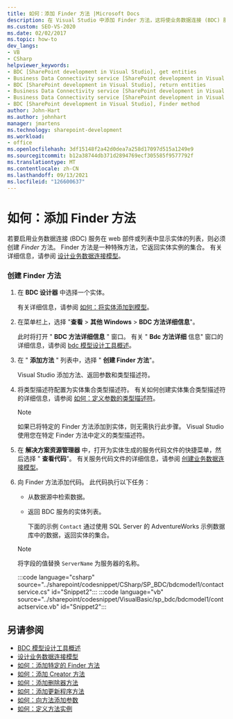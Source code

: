 ```yaml
---
title: 如何：添加 Finder 方法 |Microsoft Docs
description: 在 Visual Studio 中添加 Finder 方法，这将使业务数据连接 (BDC) 服务在 SharePoint web 部件或列表中显示实体的列表。
ms.custom: SEO-VS-2020
ms.date: 02/02/2017
ms.topic: how-to
dev_langs:
- VB
- CSharp
helpviewer_keywords:
- BDC [SharePoint development in Visual Studio], get entities
- Business Data Connectivity service [SharePoint development in Visual Studio], return entities
- BDC [SharePoint development in Visual Studio], return entities
- Business Data Connectivity service [SharePoint development in Visual Studio], Finder method
- Business Data Connectivity service [SharePoint development in Visual Studio], get entities
- BDC [SharePoint development in Visual Studio], Finder method
author: John-Hart
ms.author: johnhart
manager: jmartens
ms.technology: sharepoint-development
ms.workload:
- office
ms.openlocfilehash: 3df15148f2a42d0dea7a258d17097d515a1249e9
ms.sourcegitcommit: b12a38744db371d2894769ecf305585f9577792f
ms.translationtype: MT
ms.contentlocale: zh-CN
ms.lasthandoff: 09/13/2021
ms.locfileid: "126600637"
---
```

# <a name="how-to-add-a-finder-method"></a>如何：添加 Finder 方法
  若要启用业务数据连接 (BDC) 服务在 web 部件或列表中显示实体的列表，则必须创建 *Finder* 方法。 Finder 方法是一种特殊方法，它返回实体实例的集合。 有关详细信息，请参阅 [设计业务数据连接模型](../sharepoint/designing-a-business-data-connectivity-model.md)。

### <a name="to-create-a-finder-method"></a>创建 Finder 方法

1. 在 **BDC 设计器** 中选择一个实体。

    有关详细信息，请参阅 [如何：将实体添加到模型](../sharepoint/how-to-add-an-entity-to-a-model.md)。

2. 在菜单栏上，选择 "**查看**  >  **其他 Windows**  >  **BDC 方法详细信息**"。

    此时将打开 " **BDC 方法详细信息** " 窗口。 有关 " **Bdc 方法详细** 信息" 窗口的详细信息，请参阅 [bdc 模型设计工具概述](../sharepoint/bdc-model-design-tools-overview.md)。

3. 在 " **添加方法** " 列表中，选择 " **创建 Finder 方法**"。

    Visual Studio 添加方法、返回参数和类型描述符。

4. 将类型描述符配置为实体集合类型描述符。 有关如何创建实体集合类型描述符的详细信息，请参阅 [如何：定义参数的类型描述符](../sharepoint/how-to-define-the-type-descriptor-of-a-parameter.md)。

   > [!NOTE]
   > 如果已将特定的 Finder 方法添加到实体，则无需执行此步骤。 Visual Studio 使用您在特定 Finder 方法中定义的类型描述符。

5. 在 **解决方案资源管理器** 中，打开为实体生成的服务代码文件的快捷菜单，然后选择 " **查看代码**"。 有关服务代码文件的详细信息，请参阅 [创建业务数据连接模型](../sharepoint/creating-a-business-data-connectivity-model.md)。

6. 向 Finder 方法添加代码。 此代码执行以下任务：

   - 从数据源中检索数据。

   - 返回 BDC 服务的实体列表。

     下面的示例 `Contact` 通过使用 SQL Server 的 AdventureWorks 示例数据库中的数据，返回实体的集合。

   > [!NOTE]
   > 将字段的值替换 `ServerName` 为服务器的名称。

    :::code language="csharp" source="../sharepoint/codesnippet/CSharp/SP_BDC/bdcmodel1/contactservice.cs" id="Snippet2":::
    :::code language="vb" source="../sharepoint/codesnippet/VisualBasic/sp_bdc/bdcmodel1/contactservice.vb" id="Snippet2":::

## <a name="see-also"></a>另请参阅
- [BDC 模型设计工具概述](../sharepoint/bdc-model-design-tools-overview.md)
- [设计业务数据连接模型](../sharepoint/designing-a-business-data-connectivity-model.md)
- [如何：添加特定的 Finder 方法](../sharepoint/how-to-add-a-specific-finder-method.md)
- [如何：添加 Creator 方法](../sharepoint/how-to-add-a-creator-method.md)
- [如何：添加删除器方法](../sharepoint/how-to-add-a-deleter-method.md)
- [如何：添加更新程序方法](../sharepoint/how-to-add-an-updater-method.md)
- [如何：向方法添加参数](../sharepoint/how-to-add-a-parameter-to-a-method.md)
- [如何：定义方法实例](../sharepoint/how-to-define-a-method-instance.md)
